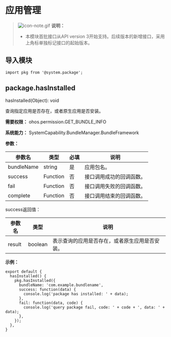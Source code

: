 # 应用管理


> ![icon-note.gif](public_sys-resources/icon-note.gif) **说明：**
>
> - 本模块首批接口从API version 3开始支持。后续版本的新增接口，采用上角标单独标记接口的起始版本。


## 导入模块


```
import pkg from '@system.package';
```


## package.hasInstalled

hasInstalled(Object): void

查询指定应用是否存在，或者原生应用是否安装。

**需要权限：** ohos.permission.GET_BUNDLE_INFO

**系统能力：** SystemCapability.BundleManager.BundleFramework

**参数：**

| 参数名 | 类型 | 必填 | 说明 |
| -------- | -------- | -------- | -------- |
| bundleName | string | 是 | 应用包名。 |
| success | Function | 否 | 接口调用成功的回调函数。 |
| fail | Function | 否 | 接口调用失败的回调函数。 |
| complete | Function | 否 | 接口调用结束的回调函数。 |

success返回值：

| 参数名 | 类型 | 说明 |
| -------- | -------- | -------- |
| result | boolean | 表示查询的应用是否存在，或者原生应用是否安装。 |

**示例：**

```
export default {    
  hasInstalled() {        
    pkg.hasInstalled({            
      bundleName: 'com.example.bundlename',            
      success: function(data) {                
        console.log('package has installed: ' + data);            
      },            
      fail: function(data, code) {               
        console.log('query package fail, code: ' + code + ', data: ' + data);            
      },        
    });    
  },
}
```